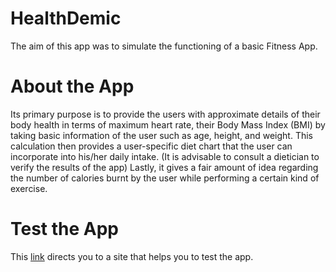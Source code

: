 # HealthDemic
The aim of this app was to simulate the functioning of a basic Fitness App.
# About the App
Its primary purpose is to provide the users with approximate details of their body health in terms of maximum heart rate, their Body Mass Index (BMI) by taking basic information of the user such as age, height, and weight.
This calculation then provides a user-specific diet chart that the user can incorporate into his/her daily intake. (It is advisable to consult a dietician to verify the results of the app)
Lastly, it gives a fair amount of idea regarding the number of calories burnt by the user while performing a certain kind of exercise.
# Test the App
This [link](https://appetize.io/app/bn9nahb2fwth0v10kz2u0k0u8r) directs you to a site that helps you to test the app.


